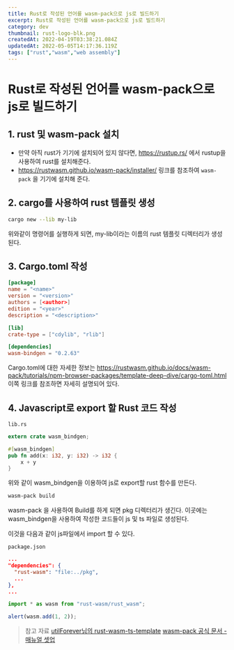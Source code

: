 ```yaml
---
title: Rust로 작성된 언어를 wasm-pack으로 js로 빌드하기
excerpt: Rust로 작성된 언어를 wasm-pack으로 js로 빌드하기
category: dev
thumbnail: rust-logo-blk.png
createdAt: 2022-04-19T03:38:21.084Z
updatedAt: 2022-05-05T14:17:36.119Z
tags: ["rust","wasm","web assembly"]
---
```

# Rust로 작성된 언어를 wasm-pack으로 js로 빌드하기

## 1. rust 및 wasm-pack 설치

* 만약 아직 rust가 기기에 설치되어 있지 않다면, https://rustup.rs/ 에서 rustup을 사용하여 rust를 설치해준다.
* https://rustwasm.github.io/wasm-pack/installer/ 링크를 참조하여 `wasm-pack` 을 기기에 설치해 준다.

## 2. cargo를 사용하여 rust 템플릿 생성

```bash
cargo new --lib my-lib
```

위와같이 명령어를 실행하게 되면, my-lib이라는 이름의 rust 템플릿 디렉터리가 생성된다.

## 3. Cargo.toml 작성

```toml
[package]
name = "<name>"
version = "<version>"
authors = [<author>]
edition = "<year>"
description = "<description>"

[lib]
crate-type = ["cdylib", "rlib"]

[dependencies]
wasm-bindgen = "0.2.63"
```

Cargo.toml에 대한 자세한 정보는 https://rustwasm.github.io/docs/wasm-pack/tutorials/npm-browser-packages/template-deep-dive/cargo-toml.html 이쪽 링크를 참조하면 자세히 설명되어 있다.


## 4. Javascript로 export 할 Rust 코드 작성

`lib.rs`
```rust
extern crate wasm_bindgen;

#[wasm_bindgen]
pub fn add(x: i32, y: i32) -> i32 {
	x + y
}
```

위와 같이 wasm_bindgen을 이용하여 js로 export할 rust 함수를 만든다.

```bash
wasm-pack build
```

wasm-pack 을 사용하여 Build를 하게 되면 pkg 디렉터리가 생긴다.
이곳에는 wasm_bindgen을 사용하여 작성한 코드들이 js 및 ts 파일로 생성된다.

이것을 다음과 같이 js파일에서 import 할 수 있다.

`package.json`
```json
...
"dependencies": {
  "rust-wasm": "file:../pkg",
  ...
},
...
```

```js
import * as wasm from "rust-wasm/rust_wasm";

alert(wasm.add(1, 2));

```

> 참고 자료
[utilForever님의 rust-wasm-ts-template](https://github.com/utilForever/rust-wasm-ts-template)
[wasm-pack 공식 문서 - 매뉴얼 셋업](https://rustwasm.github.io/docs/wasm-pack/tutorials/npm-browser-packages/getting-started/manual-setup.html)





